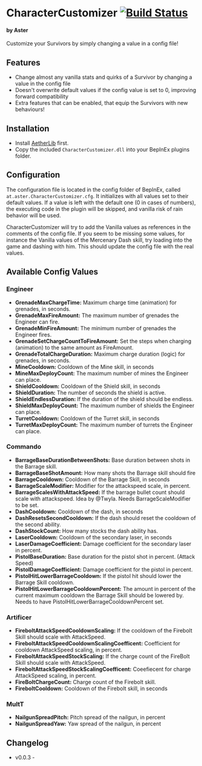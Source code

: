 # CharacterCustomizer [![Build Status](https://travis-ci.com/AsterAether/CharacterCustomizer.svg?branch=master)](https://travis-ci.com/AsterAether/CharacterCustomizer)
#### by Aster
Customize your Survivors by simply changing a value in a config file!

## Features

* Change almost any vanilla stats and quirks of a Survivor by changing a
  value in the config file
* Doesn't overwrite default values if the config value is set to 0,
  improving forward compatibility
* Extra features that can be enabled, that equip the Survivors with new
  behaviours!

## Installation

* Install
  [AetherLib](https://thunderstore.io/package/AsterAether/AetherLib/)
  first.
* Copy the included `CharacterCustomizer.dll` into your BepInEx plugins
  folder.

## Configuration

The configuration file is located in the config folder of BepInEx,
called `at.aster.CharacterCustomizer.cfg`. It initializes with all
values set to their default values. If a value is left with the default
one (0 in cases of numbers), the executing code in the plugin will be
skipped, and vanilla risk of rain behavior will be used.

CharacterCustomizer will try to add the Vanilla values as references in
the comments of the config file. If you seem to be missing some values,
for instance the Vanilla values of the Mercenary Dash skill, try loading
into the game and dashing with him. This should update the config file
with the real values.


## Available Config Values

### Engineer
* **GrenadeMaxChargeTime:** Maximum charge time (animation) for grenades, in seconds.
* **GrenadeMaxFireAmount:** The maximum number of grenades the Engineer can fire.
* **GrenadeMinFireAmount:** The minimum number of grenades the Engineer fires.
* **GrenadeSetChargeCountToFireAmount:** Set the steps when charging (animation) to the same amount as FireAmount.
* **GrenadeTotalChargeDuration:** Maximum charge duration (logic) for grenades, in seconds.
* **MineCooldown:** Cooldown of the Mine skill, in seconds
* **MineMaxDeployCount:** The maximum number of mines the Engineer can place.
* **ShieldCooldown:** Cooldown of the Shield skill, in seconds
* **ShieldDuration:** The number of seconds the shield is active.
* **ShieldEndlessDuration:** If the duration of the shield should be endless.
* **ShieldMaxDeployCount:** The maximum number of shields the Engineer can place.
* **TurretCooldown:** Cooldown of the Turret skill, in seconds
* **TurretMaxDeployCount:** The maximum number of turrets the Engineer can place.
### Commando
* **BarrageBaseDurationBetweenShots:** Base duration between shots in the Barrage skill.
* **BarrageBaseShotAmount:** How many shots the Barrage skill should fire
* **BarrageCooldown:** Cooldown of the Barrage Skill, in seconds
* **BarrageScaleModifier:** Modifier for the attackspeed scale, in percent.
* **BarrageScalesWithAttackSpeed:** If the barrage bullet count should scale with attackspeed. Idea by @Twyla. Needs BarrageScaleModifier to be set.
* **DashCooldown:** Cooldown of the dash, in seconds
* **DashResetsSecondCooldown:** If the dash should reset the cooldown of the second ability.
* **DashStockCount:** How many stocks the dash ability has.
* **LaserCooldown:** Cooldown of the secondary laser, in seconds
* **LaserDamageCoefficient:** Damage coefficient for the secondary laser in percent.
* **PistolBaseDuration:** Base duration for the pistol shot in percent. (Attack Speed)
* **PistolDamageCoefficient:** Damage coefficient for the pistol in percent.
* **PistolHitLowerBarrageCooldown:** If the pistol hit should lower the Barrage Skill cooldown.
* **PistolHitLowerBarrageCooldownPercent:** The amount in percent of the current maximum cooldown the Barrage Skill should be lowered by. Needs to have PistolHitLowerBarrageCooldownPercent set.
### Artificer
* **FireboltAttackSpeedCooldownScaling:** If the cooldown of the Firebolt Skill should scale with AttackSpeed.
* **FireboltAttackSpeedCooldownScalingCoefficent:** Coefficient for cooldown AttackSpeed scaling, in percent.
* **FireboltAttackSpeedStockScaling:** If the charge count of the FireBolt Skill should scale with AttackSpeed.
* **FireboltAttackSpeedStockScalingCoefficent:** Coeefiecent for charge AttackSpeed scaling, in percent.
* **FireBoltChargeCount:** Charge count of the Firebolt skill.
* **FireboltCooldown:** Cooldown of the Firebolt skill, in seconds
### MultT
* **NailgunSpreadPitch:** Pitch spread of the nailgun, in percent
* **NailgunSpreadYaw:** Yaw spread of the nailgun, in percent


## Changelog

* v0.0.3 - 